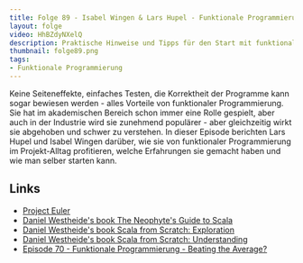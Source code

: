 ```yaml
---
title: Folge 89 - Isabel Wingen & Lars Hupel - Funktionale Programmierung in der Praxis
layout: folge
video: HhBZdyNXelQ
description: Praktische Hinweise und Tipps für den Start mit funktionaler Programmierung
thumbnail: folge89.png
tags:
- Funktionale Programmierung
---
```

Keine Seiteneffekte, einfaches Testen, die Korrektheit der Programme
kann sogar bewiesen werden - alles Vorteile von funktionaler
Programmierung. Sie hat im akademischen Bereich schon immer eine Rolle
gespielt, aber auch in der Industrie wird sie zunehmend populärer -
aber gleichzeitig wirkt sie abgehoben und schwer zu verstehen. In
dieser Episode berichten Lars Hupel und Isabel Wingen darüber, wie sie
von funktionaler Programmierung im Projekt-Alltag profitieren, welche
Erfahrungen sie gemacht haben und wie man selber starten kann.

## Links

* [Project Euler](https://projecteuler.net/)
* [Daniel Westheide's book The Neophyte's Guide to
  Scala](https://leanpub.com/theneophytesguidetoscala)
* [Daniel Westheide's book Scala from Scratch:
  Exploration](https://leanpub.com/scala-from-scratch-exploration/)
* [Daniel Westheide's book Scala from Scratch:
  Understanding](https://leanpub.com/scala-from-scratch-understanding)
* [Episode 70 - Funktionale Programmierung - Beating the
  Average?](https://software-architektur.tv/2021/08/06/folge70.html)
